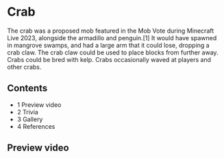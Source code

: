 # Crab
The crab was a proposed mob featured in the Mob Vote during Minecraft Live 2023, alongside the armadillo and penguin.[1] It would have spawned in mangrove swamps, and had a large arm that it could lose, dropping a crab claw. The crab claw could be used to place blocks from further away. Crabs could be bred with kelp. Crabs occasionally waved at players and other crabs.

## Contents
- 1 Preview video
- 2 Trivia
- 3 Gallery
- 4 References

## Preview video




